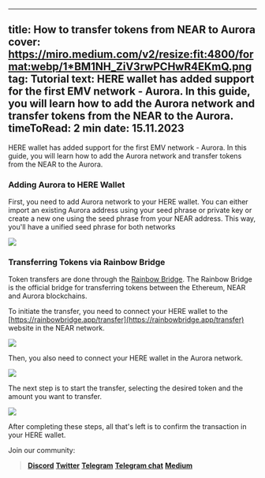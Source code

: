 -----
title: How to transfer tokens from NEAR to Aurora
cover: https://miro.medium.com/v2/resize:fit:4800/format:webp/1*BM1NH_ZiV3rwPCHwR4EKmQ.png
tag: Tutorial
text: HERE wallet has added support for the first EMV network - Aurora. In this guide, you will learn how to add the Aurora network and transfer tokens from the NEAR to the Aurora.
timeToRead: 2 min
date: 15.11.2023
-----


HERE wallet has added support for the first EMV network - Aurora. In this guide, you will learn how to add the Aurora network and transfer tokens from the NEAR to the Aurora.

### Adding Aurora to HERE Wallet

First, you need to add Aurora network to your HERE wallet. You can either import an existing Aurora address using your seed phrase or private key or create a new one using the seed phrase from your NEAR address. This way, you'll have a unified seed phrase for both networks

![](https://cdn-images-1.medium.com/max/800/1*szdt5I5lk6O_vKp8OCZRSg.png)

### Transferring Tokens via Rainbow Bridge

Token transfers are done through the [Rainbow Bridge](https://rainbowbridge.app/transfer). The Rainbow Bridge is the official bridge for transferring tokens between the Ethereum, NEAR and Aurora blockchains. 

To initiate the transfer, you need to connect your HERE wallet to the [https://rainbowbridge.app/transfer](https://rainbowbridge.app/transfer) website in the NEAR network.

![](https://cdn-images-1.medium.com/max/880/1*y3luADIQbUSGO3CJYigOug.png)

Then, you also need to connect your HERE wallet in the Aurora network.

![](https://cdn-images-1.medium.com/max/880/1*y3luADIQbUSGO3CJYigOug.png)

The next step is to start the transfer, selecting the desired token and the amount you want to transfer.

![](https://cdn-images-1.medium.com/max/880/1*rPHeXtMM5T0iR4ECbcqDYw.png)

After completing these steps, all that's left is to confirm the transaction in your HERE wallet.


Join our community:
> [**Discord**](https://discord.gg/AfB5cvtFXH)
> [**Twitter**](https://twitter.com/here_wallet)
> [**Telegram**](https://t.me/herewallet)
> [**Telegram chat**](https://t.me/herewalletchat)
> [**Medium**](https://medium.com/@nearhere)